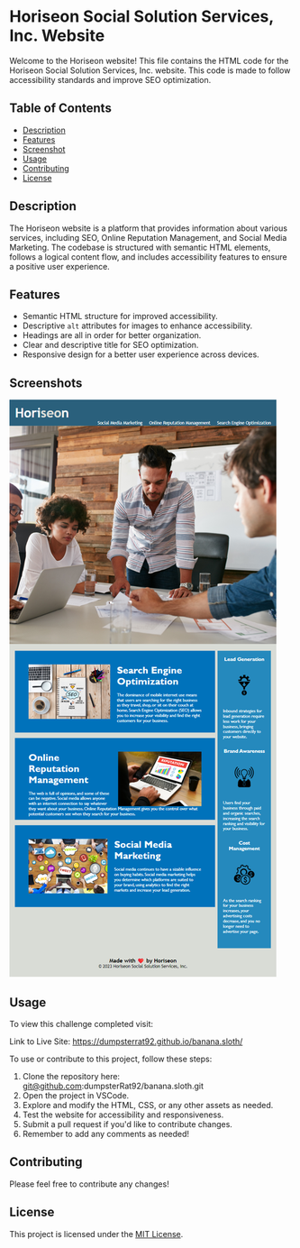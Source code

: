 # Horiseon Social Solution Services, Inc. Website

Welcome to the Horiseon website! This file contains the HTML code for the Horiseon Social Solution Services, Inc. website. This code is made to follow accessibility standards and improve SEO optimization.



## Table of Contents

- [Description](#description)
- [Features](#features)
- [Screenshot](#screenshots)
- [Usage](#usage)
- [Contributing](#contributing)
- [License](#license)

## Description

The Horiseon website is a platform that provides information about various services, including SEO, Online Reputation Management, and Social Media Marketing. The codebase is structured with semantic HTML elements, follows a logical content flow, and includes accessibility features to ensure a positive user experience. 

## Features

- Semantic HTML structure for improved accessibility.
- Descriptive `alt` attributes for images to enhance accessibility.
- Headings are all in order for better organization.
- Clear and descriptive title for SEO optimization.
- Responsive design for a better user experience across devices.

## Screenshots

![Screenshot](assets/images/screencapture-dumpsterrat92-github-io-banana-sloth-2023-12-21-16_12_04.png)

## Usage

To view this challenge completed visit:

Link to Live Site: https://dumpsterrat92.github.io/banana.sloth/

To use or contribute to this project, follow these steps:

1. Clone the repository here:  git@github.com:dumpsterRat92/banana.sloth.git
2. Open the project in VSCode.
3. Explore and modify the HTML, CSS, or any other assets as needed.
4. Test the website for accessibility and responsiveness.
5. Submit a pull request if you'd like to contribute changes.
6. Remember to add any comments as needed!

## Contributing

Please feel free to contribute any changes! 

## License

This project is licensed under the [MIT License](LICENSE).
